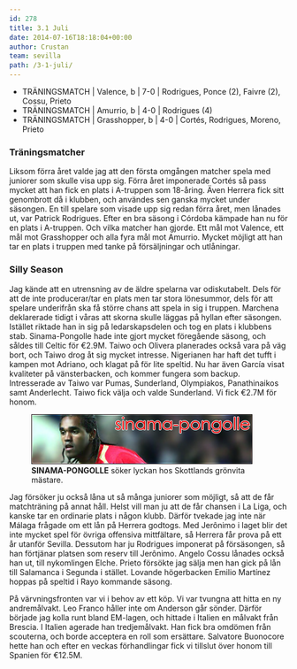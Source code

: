 ```yaml
---
id: 278
title: 3.1 Juli
date: 2014-07-16T18:18:04+00:00
author: Crustan
team: sevilla
path: /3-1-juli/
---
```


- TRÄNINGSMATCH | Valence, b | 7-0 | Rodrigues, Ponce (2), Faivre (2), Cossu, Prieto
- TRÄNINGSMATCH | Amurrio, b | 4-0 | Rodrigues (4)
- TRÄNINGSMATCH | Grasshopper, b | 4-0 | Cortés, Rodrigues, Moreno, Prieto

### Träningsmatcher

Liksom förra året valde jag att den första omgången matcher spela med juniorer som skulle visa upp sig. Förra året imponerade Cortés så pass mycket att han fick en plats i A-truppen som 18-åring. Även Herrera fick sitt genombrott då i klubben, och användes sen ganska mycket under säsongen. En till spelare som visade upp sig redan förra året, men lånades ut, var Patrick Rodrigues. Efter en bra säsong i Córdoba kämpade han nu för en plats i A-truppen. Och vilka matcher han gjorde. Ett mål mot Valence, ett mål mot Grasshopper och alla fyra mål mot Amurrio. Mycket möjligt att han tar en plats i truppen med tanke på försäljningar och utlåningar.

### Silly Season

Jag kände att en utrensning av de äldre spelarna var odiskutabelt. Dels för att de inte producerar/tar en plats men tar stora lönesummor, dels för att spelare underifrån ska få större chans att spela in sig i truppen. Marchena deklarerade tidigt i våras att skorna skulle läggas på hyllan efter säsongen. Istället riktade han in sig på ledarskapsdelen och tog en plats i klubbens stab. Sinama-Pongolle hade inte gjort mycket föregående säsong, och såldes till Celtic för €2.9M. Taiwo och Olivera planerades också vara på väg bort, och Taiwo drog åt sig mycket intresse. Nigerianen har haft det tufft i kampen mot Adriano, och klagat på för lite speltid. Nu har även García visat kvaliteter på vänsterbacken, och kommer fungera som backup. Intresserade av Taiwo var Pumas, Sunderland, Olympiakos, Panathinaikos samt Anderlecht. Taiwo fick välja och valde Sunderland. Vi fick €2.7M för honom.

<figure>
  <img src="../images/sinama-pongolle.png" alt="sinama-pongolle"  />
  <figcaption><strong>SINAMA-PONGOLLE</strong> söker lyckan hos Skottlands grönvita mästare.</figcaption>
</figure>

Jag försöker ju också låna ut så många juniorer som möjligt, så att de får matchträning på annat håll. Helst vill man ju att de får chansen i La Liga, och kanske tar en ordinarie plats i någon klubb. Därför tvekade jag inte när Málaga frågade om ett lån på Herrera godtogs. Med Jerônimo i laget blir det inte mycket spel för övriga offensiva mittfältare, så Herrera får prova på ett år utanför Sevilla. Dessutom har ju Rodrigues imponerat på försäsongen, så han förtjänar platsen som reserv till Jerônimo. Angelo Cossu lånades också han ut, till nykomlingen Elche. Prieto försökte jag sälja men han gick på lån till Salamanca i Segunda i stället. Lovande högerbacken Emilio Martínez hoppas på speltid i Rayo kommande säsong.

På värvningsfronten var vi i behov av ett köp. Vi var tvungna att hitta en ny andremålvakt. Leo Franco håller inte om Anderson går sönder. Därför började jag kolla runt bland EM-lagen, och hittade i Italien en målvakt från Brescia. I Italien agerade han tredjemålvakt. Han fick bra omdömen från scouterna, och borde acceptera en roll som ersättare. Salvatore Buonocore hette han och efter en veckas förhandlingar fick vi tillslut över honom till Spanien för €12.5M.
